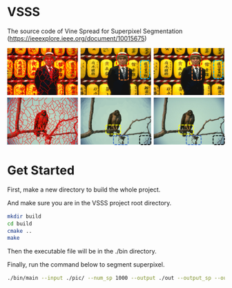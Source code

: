 # VSSS
The source code of Vine Spread for Superpixel Segmentation (https://ieeexplore.ieee.org/document/10015675)

![example](https://github.com/zach-pei/VSSS/blob/main/pic/vsss-detail-twigs.png)

# Get Started

First, make a new directory to build the whole project.

And make sure you are in the VSSS project root directory.
```bash
mkdir build
cd build
cmake ..
make
```
Then the executable file will be in the ./bin directory.

Finally, run the command below to segment superpixel.

```bash 
./bin/main --input ./pic/ --num_sp 1000 --output ./out --output_sp --output_label --alpha 0.005 --lambda 20 --beta 30 --tau 7
```

